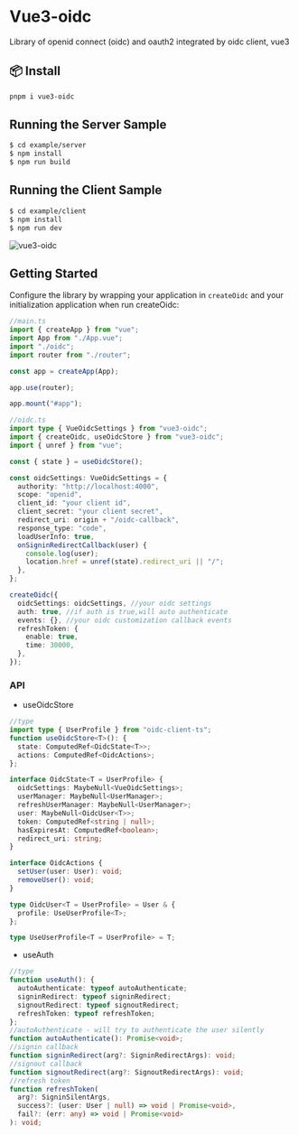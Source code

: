 <h1>
Vue3-oidc
</h1>
<p>
Library of openid connect (oidc) and oauth2 integrated by oidc client, vue3
<p>

## 📦 Install

```bash
pnpm i vue3-oidc
```

## Running the Server Sample

```bash
$ cd example/server
$ npm install
$ npm run build
```

## Running the Client Sample

```bash
$ cd example/client
$ npm install
$ npm run dev
```

![vue3-oidc](https://cdn.jsdelivr.net/gh/zhazhazhu/image-hosting@master/root/image_ey5y0c_.jpeg)

## Getting Started

Configure the library by wrapping your application in `createOidc` and your initialization application when run createOidc:

```ts
//main.ts
import { createApp } from "vue";
import App from "./App.vue";
import "./oidc";
import router from "./router";

const app = createApp(App);

app.use(router);

app.mount("#app");
```

```ts
//oidc.ts
import type { VueOidcSettings } from "vue3-oidc";
import { createOidc, useOidcStore } from "vue3-oidc";
import { unref } from "vue";

const { state } = useOidcStore();

const oidcSettings: VueOidcSettings = {
  authority: "http://localhost:4000",
  scope: "openid",
  client_id: "your client id",
  client_secret: "your client secret",
  redirect_uri: origin + "/oidc-callback",
  response_type: "code",
  loadUserInfo: true,
  onSigninRedirectCallback(user) {
    console.log(user);
    location.href = unref(state).redirect_uri || "/";
  },
};

createOidc({
  oidcSettings: oidcSettings, //your oidc settings
  auth: true, //if auth is true,will auto authenticate
  events: {}, //your oidc customization callback events
  refreshToken: {
    enable: true,
    time: 30000,
  },
});
```

### API

- useOidcStore

```ts
//type
import type { UserProfile } from "oidc-client-ts";
function useOidcStore<T>(): {
  state: ComputedRef<OidcState<T>>;
  actions: ComputedRef<OidcActions>;
};

interface OidcState<T = UserProfile> {
  oidcSettings: MaybeNull<VueOidcSettings>;
  userManager: MaybeNull<UserManager>;
  refreshUserManager: MaybeNull<UserManager>;
  user: MaybeNull<OidcUser<T>>;
  token: ComputedRef<string | null>;
  hasExpiresAt: ComputedRef<boolean>;
  redirect_uri: string;
}

interface OidcActions {
  setUser(user: User): void;
  removeUser(): void;
}

type OidcUser<T = UserProfile> = User & {
  profile: UseUserProfile<T>;
};

type UseUserProfile<T = UserProfile> = T;
```

- useAuth

```ts
//type
function useAuth(): {
  autoAuthenticate: typeof autoAuthenticate;
  signinRedirect: typeof signinRedirect;
  signoutRedirect: typeof signoutRedirect;
  refreshToken: typeof refreshToken;
};
//autoAuthenticate - will try to authenticate the user silently
function autoAuthenticate(): Promise<void>;
//signin callback
function signinRedirect(arg?: SigninRedirectArgs): void;
//signout callback
function signoutRedirect(arg?: SignoutRedirectArgs): void;
//refresh token
function refreshToken(
  arg?: SigninSilentArgs,
  success?: (user: User | null) => void | Promise<void>,
  fail?: (err: any) => void | Promise<void>
): void;
```
